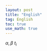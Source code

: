 ```yaml
---
layout: post
title: "English"
tag: English
toc: true
use_math: true
---
```


$\alpha, \beta$ $t_i$ 

